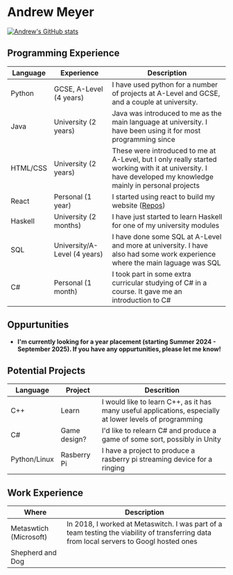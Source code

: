 # Andrew Meyer

[![Andrew's GitHub stats](https://github-readme-stats.vercel.app/api?username=andrew03meyer)](https://github.com/andrew03meyer/github-readme-stats)

## Programming Experience
| Language | Experience     | Description |
| -------- | -------------- | -------------------------------------------------------------------------------------------- |
| Python | GCSE, A-Level  (4 years) | I have used python for a number of projects at A-Level and GCSE, and a couple at university. |
| Java      | University    (2 years) | Java was introduced to me as the main language at university. I have been using it for most programming since |
| HTML/CSS | University (2 years) | These were introduced to me at A-Level, but I only really started working with it at university. I have developed my knowledge mainly in personal projects |
| React | Personal (1 year) | I started using react to build my website ([Repos](https://github.com/andrew03meyer/Andrew-Meyer)) |
| Haskell | University (2 months) | I have just started to learn Haskell for one of my university modules |
| SQL | University/A-Level (4 years) | I have done some SQL at A-Level and more at university. I have also had some work experience where the main laguage was SQL |
| C# | Personal (1 month) | I took part in some extra curricular studying of C# in a course. It gave me an introduction to C# |

## Oppurtunities
 - **I'm currently looking for a year placement (starting Summer 2024 - September 2025). If you have any oppurtunities, please let me know!**

## Potential Projects
| Language | Project | Descrition |
| -------- | ------- | ---------- |
| C++ | Learn | I would like to learn C++, as it has many useful applications, especially at lower levels of programming |
| C# | Game design? | I'd like to relearn C# and produce a game of some sort, possibly in Unity |
| Python/Linux | Rasberry Pi | I have a project to produce a rasberry pi streaming device for a ringing |

## Work Experience
| Where | Description |
| ----- | ----------- |
| Metaswtich (Microsoft) | In 2018, I worked at Metaswitch. I was part of a team testing the viability of transferring data from local servers to Googl hosted ones |
|Shepherd and Dog | 
<!---
andrew03meyer/andrew03meyer is a ✨ special ✨ repository because its `README.md` (this file) appears on your GitHub profile.
You can click the Preview link to take a look at your changes.
--->
